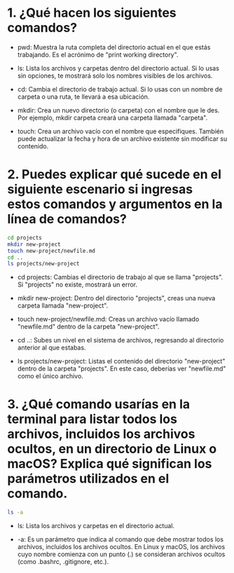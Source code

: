 # 1. ¿Qué hacen los siguientes comandos?
* pwd: Muestra la ruta completa del directorio actual en el que estás trabajando. Es el acrónimo de "print working directory".

* ls: Lista los archivos y carpetas dentro del directorio actual. Si lo usas sin opciones, te mostrará solo los nombres visibles de los archivos.

* cd: Cambia el directorio de trabajo actual. Si lo usas con un nombre de carpeta o una ruta, te llevará a esa ubicación.

* mkdir: Crea un nuevo directorio (o carpeta) con el nombre que le des. Por ejemplo, mkdir carpeta creará una carpeta llamada "carpeta".

* touch: Crea un archivo vacío con el nombre que especifiques. También puede actualizar la fecha y hora de un archivo existente sin modificar su contenido.

# 2. Puedes explicar qué sucede en el siguiente escenario si ingresas estos comandos y argumentos en la línea de comandos?
```bash
cd projects
mkdir new-project
touch new-project/newfile.md
cd ..
ls projects/new-project
```

* cd projects: Cambias el directorio de trabajo al que se llama "projects". Si "projects" no existe, mostrará un error.

* mkdir new-project: Dentro del directorio "projects", creas una nueva carpeta llamada "new-project".

* touch new-project/newfile.md: Creas un archivo vacío llamado "newfile.md" dentro de la carpeta "new-project".

* cd ..: Subes un nivel en el sistema de archivos, regresando al directorio anterior al que estabas.

* ls projects/new-project: Listas el contenido del directorio "new-project" dentro de la carpeta "projects". En este caso, deberías ver "newfile.md" como el único archivo.

# 3. ¿Qué comando usarías en la terminal para listar todos los archivos, incluidos los archivos ocultos, en un directorio de Linux o macOS? Explica qué significan los parámetros utilizados en el comando.

```bash
ls -a
```

* ls: Lista los archivos y carpetas en el directorio actual.

* -a: Es un parámetro que indica al comando que debe mostrar todos los archivos, incluidos los archivos ocultos. En Linux y macOS, los archivos cuyo nombre comienza con un punto (.) se consideran archivos ocultos (como .bashrc, .gitignore, etc.).
